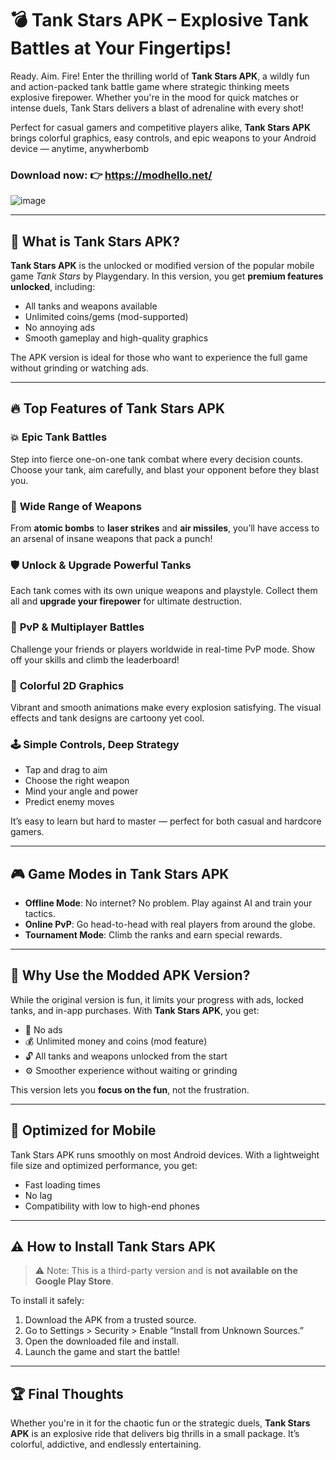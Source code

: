 # 💣 **Tank Stars APK – Explosive Tank Battles at Your Fingertips!**

Ready. Aim. Fire! Enter the thrilling world of **Tank Stars APK**, a wildly fun and action-packed tank battle game where strategic thinking meets explosive firepower. Whether you're in the mood for quick matches or intense duels, Tank Stars delivers a blast of adrenaline with every shot!

Perfect for casual gamers and competitive players alike, **Tank Stars APK** brings colorful graphics, easy controls, and epic weapons to your Android device — anytime, anywherbomb

### Download now: 👉  https://modhello.net/

![image](https://github.com/user-attachments/assets/696f65e4-cec4-48ee-847a-282eab772562)

---

## 🚀 **What is Tank Stars APK?**

**Tank Stars APK** is the unlocked or modified version of the popular mobile game *Tank Stars* by Playgendary. In this version, you get **premium features unlocked**, including:

* All tanks and weapons available
* Unlimited coins/gems (mod-supported)
* No annoying ads
* Smooth gameplay and high-quality graphics

The APK version is ideal for those who want to experience the full game without grinding or watching ads.

---

## 🔥 **Top Features of Tank Stars APK**

### 💥 **Epic Tank Battles**

Step into fierce one-on-one tank combat where every decision counts. Choose your tank, aim carefully, and blast your opponent before they blast you.

### 🎯 **Wide Range of Weapons**

From **atomic bombs** to **laser strikes** and **air missiles**, you’ll have access to an arsenal of insane weapons that pack a punch!

### 🛡️ **Unlock & Upgrade Powerful Tanks**

Each tank comes with its own unique weapons and playstyle. Collect them all and **upgrade your firepower** for ultimate destruction.

### 👾 **PvP & Multiplayer Battles**

Challenge your friends or players worldwide in real-time PvP mode. Show off your skills and climb the leaderboard!

### 🌈 **Colorful 2D Graphics**

Vibrant and smooth animations make every explosion satisfying. The visual effects and tank designs are cartoony yet cool.

### 🕹️ **Simple Controls, Deep Strategy**

* Tap and drag to aim
* Choose the right weapon
* Mind your angle and power
* Predict enemy moves

It’s easy to learn but hard to master — perfect for both casual and hardcore gamers.

---

## 🎮 **Game Modes in Tank Stars APK**

* **Offline Mode**: No internet? No problem. Play against AI and train your tactics.
* **Online PvP**: Go head-to-head with real players from around the globe.
* **Tournament Mode**: Climb the ranks and earn special rewards.

---

## 🎁 **Why Use the Modded APK Version?**

While the original version is fun, it limits your progress with ads, locked tanks, and in-app purchases. With **Tank Stars APK**, you get:

* 🚫 No ads
* 💰 Unlimited money and coins (mod feature)
* 🔓 All tanks and weapons unlocked from the start
* ⚙️ Smoother experience without waiting or grinding

This version lets you **focus on the fun**, not the frustration.

---

## 📱 **Optimized for Mobile**

Tank Stars APK runs smoothly on most Android devices. With a lightweight file size and optimized performance, you get:

* Fast loading times
* No lag
* Compatibility with low to high-end phones

---

## ⚠️ **How to Install Tank Stars APK**

> ⚠️ Note: This is a third-party version and is **not available on the Google Play Store**.

To install it safely:

1. Download the APK from a trusted source.
2. Go to Settings > Security > Enable “Install from Unknown Sources.”
3. Open the downloaded file and install.
4. Launch the game and start the battle!

---

## 🏆 **Final Thoughts**

Whether you're in it for the chaotic fun or the strategic duels, **Tank Stars APK** is an explosive ride that delivers big thrills in a small package. It’s colorful, addictive, and endlessly entertaining.
